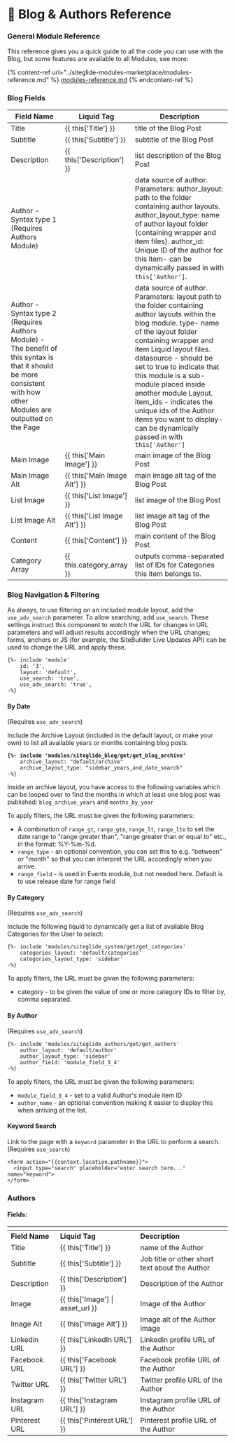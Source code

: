 # 👀 Blog & Authors Reference

### General Module Reference

This reference gives you a quick guide to all the code you can use with the Blog, but some features are available to all Modules, see more:

{% content-ref url="../siteglide-modules-marketplace/modules-reference.md" %}
[modules-reference.md](../siteglide-modules-marketplace/modules-reference.md)
{% endcontent-ref %}

### Blog Fields



| **Field Name**                                                                                                                                                      | **Liquid Tag**                  | **Description**                                                                                                                                                                                                                                                                                                                                                                                                                                       |
| ------------------------------------------------------------------------------------------------------------------------------------------------------------------- | ------------------------------- | ----------------------------------------------------------------------------------------------------------------------------------------------------------------------------------------------------------------------------------------------------------------------------------------------------------------------------------------------------------------------------------------------------------------------------------------------------- |
| Title                                                                                                                                                               | \{{ this\['Title'] \}}          | title of the Blog Post                                                                                                                                                                                                                                                                                                                                                                                                                                |
| Subtitle                                                                                                                                                            | \{{ this\['Subtitle'] \}}       | subtitle of the Blog Post                                                                                                                                                                                                                                                                                                                                                                                                                             |
| Description                                                                                                                                                         | \{{ this\['Description'] \}}    | list description of the Blog Post                                                                                                                                                                                                                                                                                                                                                                                                                     |
| Author - Syntax type 1 (Requires Authors Module)                                                                                                                    |                                 | data source of author. Parameters: author\_layout: path to the folder containing author layouts. author\_layout\_type: name of author layout folder (containing wrapper and item files). author\_id: Unique ID of the author for this item- can be dynamically passed in with `this['Author']`.                                                                                                                                                       |
| Author - Syntax type 2 (Requires Authors Module) - The benefit of this syntax is that it should be more consistent with how other Modules are outputted on the Page |                                 | data source of author. Parameters: layout path to the folder containing author layouts within the blog module. type- name of the layout folder containing wrapper and item Liquid layout files. datasource - should be set to true to indicate that this module is a sub-module placed inside another module Layout. item\_ids - indicates the unique ids of the Author items you want to display- can be dynamically passed in with `this['Author']` |
| Main Image                                                                                                                                                          | \{{ this\['Main Image'] \}}     | main image of the Blog Post                                                                                                                                                                                                                                                                                                                                                                                                                           |
| Main Image Alt                                                                                                                                                      | \{{ this\['Main Image Alt'] \}} | main image alt tag of the Blog Post                                                                                                                                                                                                                                                                                                                                                                                                                   |
| List Image                                                                                                                                                          | \{{ this\['List Image'] \}}     | list image of the Blog Post                                                                                                                                                                                                                                                                                                                                                                                                                           |
| List Image Alt                                                                                                                                                      | \{{ this\['List Image Alt'] \}} | list image alt tag of the Blog Post                                                                                                                                                                                                                                                                                                                                                                                                                   |
| Content                                                                                                                                                             | \{{ this\['Content'] \}}        | main content of the Blog Post                                                                                                                                                                                                                                                                                                                                                                                                                         |
| Category Array                                                                                                                                                      | \{{ this.category\_array \}}    | outputs comma-separated list of IDs for Categories this item belongs to.                                                                                                                                                                                                                                                                                                                                                                              |

### Blog Navigation & Filtering

As always, to use filtering on an included module layout, add the `use_adv_search` parameter. To allow searching, add `use_search`. These settings instruct this component to _watch_ the URL for changes in URL parameters and will adjust results accordingly when the URL changes; forms, anchors or JS (for example, the SiteBuilder Live Updates API) can be used to change the URL and apply these.

```
{%- include 'module'
    id: '3',
    layout: 'default',
    use_search: 'true',
    use_adv_search: 'true',
-%}
```

#### By Date

(Requires `use_adv_search`)

Include the Archive Layout (included in the default layout, or make your own) to list all available years or months containing blog posts.

<pre class="language-liquid"><code class="lang-liquid"><strong>{%- include 'modules/siteglide_blog/get/get_blog_archive'
</strong>    archive_layout: "default/archive"
    archive_layout_type: "sidebar_years_and_date_search" 
-%}
</code></pre>

Inside an archive layout, you have access to the following variables which can be looped over to find the months in which at least one blog post was published: `blog_archive_years` and `months_by_year`

To apply filters, the URL must be given the following parameters:

* A combination of `range_gt`, `range_gte`, `range_lt`, `range_lte` to set the date range to "range greater than", "range greater than or equal to" etc., in the format: %Y-%m-%d.&#x20;
* `range_type` - an optional convention, you can set this to e.g. "between" or "month" so that you can interpret the URL accordingly when you arrive.
* `range_field` - is used in Events module, but not needed here. Default is to use release date for range field

#### By Category

(Requires `use_adv_search`)

Include the following liquid to dynamically get a list of available Blog Categories for the User to select:

```liquid
{%- include 'modules/siteglide_system/get/get_categories'
    categories_layout: 'default/categories'
    categories_layout_type: 'sidebar' 
-%}
```

To apply filters, the URL must be given the following parameters:

* category - to be given the value of one or more category IDs to filter by, comma separated.&#x20;

#### By Author

&#x20;(Requires `use_adv_search`)

```liquid
{%- include 'modules/siteglide_authors/get/get_authors'
    author_layout: 'default/author'
    author_layout_type: 'sidebar'
    author_field: 'module_field_3_4' 
-%}
```

To apply filters, the URL must be given the following parameters:

* `module_field_3_4` - set to a valid Author's module item ID
* `author_name` - an optional convention making it easier to display this when arriving at the list.

#### Keyword Search

Link to the page with a `keyword` parameter in the URL to perform a search. (Requires `use_search`)

```
<form action="{{context.location.pathname}}">
  <input type="search" placeholder="enter search term..." name="keyword">
</form> 
```

### Authors

#### Fields:

<table data-header-hidden data-full-width="true"><thead><tr><th></th><th></th><th></th></tr></thead><tbody><tr><td><strong>Field Name</strong></td><td><strong>Liquid Tag</strong></td><td><strong>Description</strong></td></tr><tr><td>Title</td><td>{{ this['Title'] }}</td><td>name of the Author</td></tr><tr><td>Subtitle</td><td>{{ this['Subtitle'] }}</td><td>Job title or other short text about the Author</td></tr><tr><td>Description</td><td>{{ this['Description'] }}</td><td>Description of the Author</td></tr><tr><td>Image</td><td>{{ this['Image'] | asset_url }}</td><td>Image of the Author</td></tr><tr><td>Image Alt</td><td>{{ this['Image Alt'] }}</td><td>Image alt of the Author image</td></tr><tr><td>Linkedin URL</td><td>{{ this['LinkedIn URL'] }}</td><td>Linkedin profile URL of the Author</td></tr><tr><td>Facebook URL</td><td>{{ this['Facebook URL'] }}</td><td>Facebook profile URL of the Author</td></tr><tr><td>Twitter URL</td><td>{{ this['Twitter URL'] }}</td><td>Twitter profile URL of the Author</td></tr><tr><td>Instagram URL</td><td>{{ this['Instagram URL'] }}</td><td>Instagram profile URL of the Author</td></tr><tr><td>Pinterest URL</td><td>{{ this['Pinterest URL'] }}</td><td>Pinterest profile URL of the Author</td></tr></tbody></table>
